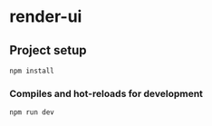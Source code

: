 # render-ui

## Project setup

```
npm install
```

### Compiles and hot-reloads for development

```
npm run dev
```
